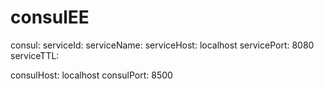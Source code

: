 # consulEE
consul:
  serviceId:
  serviceName:
  serviceHost: localhost
  servicePort: 8080
  serviceTTL:

  consulHost: localhost
  consulPort: 8500
